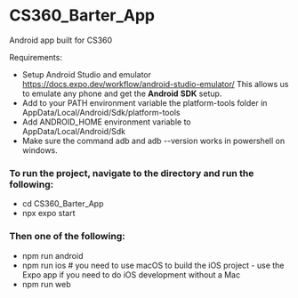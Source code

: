 # CS360_Barter_App

Android app built for CS360 

Requirements:
- Setup Android Studio and emulator https://docs.expo.dev/workflow/android-studio-emulator/
    This allows us to emulate any phone and get the **Android** **SDK** setup.
- Add to your PATH environment variable the platform-tools folder in AppData/Local/Android/Sdk/platform-tools
- Add ANDROID_HOME environment variable to AppData/Local/Android/Sdk
- Make sure the command adb and adb --version works in powershell on windows.

### To run the project, navigate to the directory and run the following:

- cd CS360_Barter_App
- npx expo start
  
### Then one of the following:
- npm run android
- npm run ios # you need to use macOS to build the iOS project - use the Expo app if you need to do iOS development without a Mac
- npm run web
